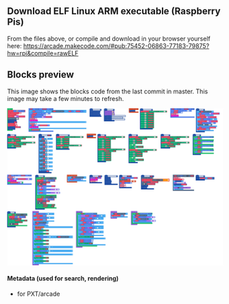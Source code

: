  

## Download ELF Linux ARM executable (Raspberry Pis)
From the files above, or compile and download in your browser yourself here:
https://arcade.makecode.com/#pub:75452-06863-77183-79875?hw=rpi&compile=rawELF

## Blocks preview

This image shows the blocks code from the last commit in master.
This image may take a few minutes to refresh.

![A rendered view of the blocks](https://github.com/vegz78/jumpy-platformer/raw/master/.github/makecode/blocks.png)

#### Metadata (used for search, rendering)

* for PXT/arcade
<script src="https://makecode.com/gh-pages-embed.js"></script><script>makeCodeRender("{{ site.makecode.home_url }}", "{{ site.github.owner_name }}/{{ site.github.repository_name }}");</script>
